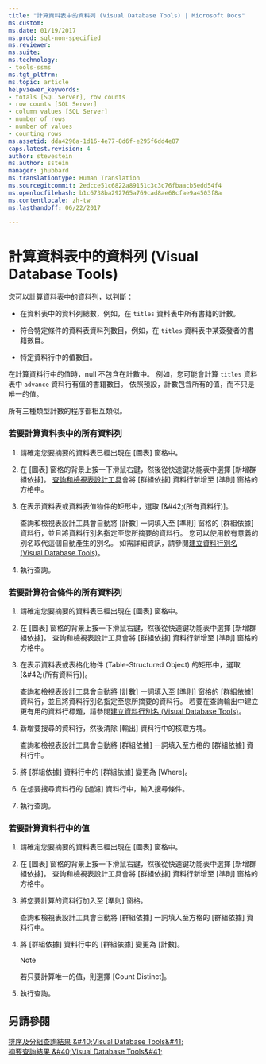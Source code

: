 ```yaml
---
title: "計算資料表中的資料列 (Visual Database Tools) | Microsoft Docs"
ms.custom: 
ms.date: 01/19/2017
ms.prod: sql-non-specified
ms.reviewer: 
ms.suite: 
ms.technology:
- tools-ssms
ms.tgt_pltfrm: 
ms.topic: article
helpviewer_keywords:
- totals [SQL Server], row counts
- row counts [SQL Server]
- column values [SQL Server]
- number of rows
- number of values
- counting rows
ms.assetid: dda4296a-1d16-4e77-8d6f-e295f6dd4e87
caps.latest.revision: 4
author: stevestein
ms.author: sstein
manager: jhubbard
ms.translationtype: Human Translation
ms.sourcegitcommit: 2edcce51c6822a89151c3c3c76fbaacb5edd54f4
ms.openlocfilehash: b1c6738ba292765a769cad8ae68cfae9a4503f8a
ms.contentlocale: zh-tw
ms.lasthandoff: 06/22/2017

---
```

# <a name="count-rows-in-a-table-visual-database-tools"></a>計算資料表中的資料列 (Visual Database Tools)
您可以計算資料表中的資料列，以判斷：  
  
-   在資料表中的資料列總數，例如，在 `titles` 資料表中所有書籍的計數。  
  
-   符合特定條件的資料表資料列數目，例如，在 `titles` 資料表中某簽發者的書籍數目。  
  
-   特定資料行中的值數目。  
  
在計算資料行中的值時，null 不包含在計數中。 例如，您可能會計算 `titles` 資料表中 `advance` 資料行有值的書籍數目。 依照預設，計數包含所有的值，而不只是唯一的值。  
  
所有三種類型計數的程序都相互類似。  
  
### <a name="to-count-all-the-rows-in-a-table"></a>若要計算資料表中的所有資料列  
  
1.  請確定您要摘要的資料表已經出現在 [圖表] 窗格中。  
  
2.  在 [圖表] 窗格的背景上按一下滑鼠右鍵，然後從快速鍵功能表中選擇 [新增群組依據]。 [查詢和檢視表設計工具](../../ssms/visual-db-tools/query-and-view-designer-tools-visual-database-tools.md)會將 [群組依據] 資料行新增至 [準則] 窗格的方格中。  
  
3.  在表示資料表或資料表值物件的矩形中，選取 [\&#42;(所有資料行)]。  
  
    查詢和檢視表設計工具會自動將 [計數] 一詞填入至 [準則] 窗格的 [群組依據] 資料行，並且將資料行別名指定至您所摘要的資料行。 您可以使用較有意義的別名取代這個自動產生的別名。 如需詳細資訊，請參閱[建立資料行別名 &#40;Visual Database Tools&#41;](../../ssms/visual-db-tools/create-column-aliases-visual-database-tools.md)。  
  
4.  執行查詢。  
  
### <a name="to-count-all-the-rows-that-meet-a-condition"></a>若要計算符合條件的所有資料列  
  
1.  請確定您要摘要的資料表已經出現在 [圖表] 窗格中。  
  
2.  在 [圖表] 窗格的背景上按一下滑鼠右鍵，然後從快速鍵功能表中選擇 [新增群組依據]。 查詢和檢視表設計工具會將 [群組依據] 資料行新增至 [準則] 窗格的方格中。  
  
3.  在表示資料表或表格化物件 (Table-Structured Object) 的矩形中，選取 [\&#42;(所有資料行)]。  
  
    查詢和檢視表設計工具會自動將 [計數] 一詞填入至 [準則] 窗格的 [群組依據] 資料行，並且將資料行別名指定至您所摘要的資料行。 若要在查詢輸出中建立更有用的資料行標題，請參閱[建立資料行別名 &#40;Visual Database Tools&#41;](../../ssms/visual-db-tools/create-column-aliases-visual-database-tools.md)。  
  
4.  新增要搜尋的資料行，然後清除 [輸出] 資料行中的核取方塊。  
  
    查詢和檢視表設計工具會自動將 [群組依據] 一詞填入至方格的 [群組依據] 資料行中。  
  
5.  將 [群組依據] 資料行中的 [群組依據] 變更為 [Where]。  
  
6.  在想要搜尋資料行的 [過濾] 資料行中，輸入搜尋條件。  
  
7.  執行查詢。  
  
### <a name="to-count-the-values-in-a-column"></a>若要計算資料行中的值  
  
1.  請確定您要摘要的資料表已經出現在 [圖表] 窗格中。  
  
2.  在 [圖表] 窗格的背景上按一下滑鼠右鍵，然後從快速鍵功能表中選擇 [新增群組依據]。 查詢和檢視表設計工具會將 [群組依據] 資料行新增至 [準則] 窗格的方格中。  
  
3.  將您要計算的資料行加入至 [準則] 窗格。  
  
    查詢和檢視表設計工具會自動將 [群組依據] 一詞填入至方格的 [群組依據] 資料行中。  
  
4.  將 [群組依據] 資料行中的 [群組依據] 變更為 [計數]。  
  
    > [!NOTE]  
    > 若只要計算唯一的值，則選擇 [Count Distinct]。  
  
5.  執行查詢。  
  
## <a name="see-also"></a>另請參閱  
[排序及分組查詢結果 &amp;#40;Visual Database Tools&amp;#41;](../../ssms/visual-db-tools/sort-and-group-query-results-visual-database-tools.md)  
[摘要查詢結果 &amp;#40;Visual Database Tools&amp;#41;](../../ssms/visual-db-tools/summarize-query-results-visual-database-tools.md)  
  

